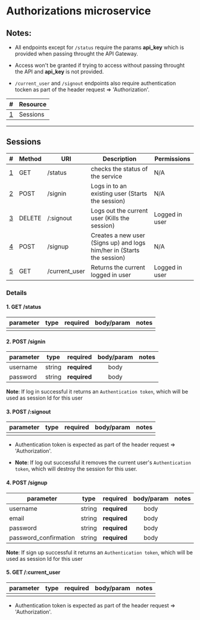# Authorizations microservice


## Notes:
 - All endpoints except for `/status` require the params **api_key** which is provided when passing throught the API Gateway. 

 - Access won't be granted if trying to access without passing throught the API and **api_key** is not provided.

 - `/current_user` and `/signout` endpoints also require authentication tocken as part of the header request => 'Authorization'.


| #  | Resource |  
| --- | ------ | 
| [1](#sessions)   | Sessions    |   

***

## Sessions

| #  | Method | URI       | Description | Permissions |
| --- | ------ | ---------| ----------- | ----------- |
| [1](#1-get-status)   | GET    | /status   | checks the status of the service | N/A |
| [2](#2-post-signin)  | POST    | /signin         | Logs in to an existing user (Starts the session) | N/A |
| [3](#3-delete-signout)  | DELETE    | /:signout | Logs out the current user (Kills the session) | Logged in user |
| [4](4-post-signup)  | POST   | /signup         | Creates a new user (Signs up) and logs him/her in (Starts the session) | N/A |
| [5](#5-put-current_user)  | GET    | /current_user | Returns the current logged in user | Logged in user |

### Details

#### 1. GET /status

|  parameter | type | required  | body/param  | notes  |
| --- |:---:|:---:|:---:|:---:|
|   |   |   |   |   |


#### 2. POST /signin

|  parameter | type | required  | body/param  | notes  |
| --- |:---:|:---:|:---:|:---:|
|  username |  string |   **required**  |  body |   |
|  password |  string |   **required**   |  body |   |

**Note**: If log in successful it returns an `Authentication token`, which will be used as session Id for this user


#### 3. POST /:signout

|  parameter | type | required  | body/param  | notes  |
| --- |:---:|:---:|:---:|:---:|
|   |   |   |   |   |

- Authentication token is expected as part of the header request => 'Authorization'.

- **Note**: If log out successful it removes the current user's `Authentication token`, which will destroy the session for this user.

#### 4. POST /signup

|  parameter | type | required  | body/param  | notes  |
| --- |:---:|:---:|:---:|:---:|
|  username |  string |  **required** |  body |   |
|  email |  string |  **required** |  body |   | 
|  password |  string |  **required** |  body |   |
|  password_confirmation |  string |  **required** |  body |   |

**Note**: If sign up successful it returns an `Authentication token`, which will be used as session Id for this user


#### 5. GET /:current_user

|  parameter | type | required  | body/param  | notes  |
| --- |:---:|:---:|:---:|:---:|
|   |   |   |   |   |

- Authentication token is expected as part of the header request => 'Authorization'.








